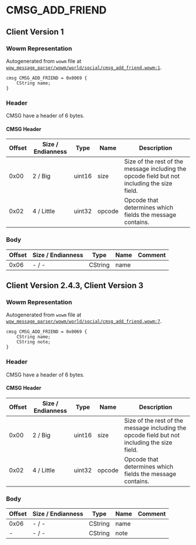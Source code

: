 # CMSG_ADD_FRIEND

## Client Version 1

### Wowm Representation

Autogenerated from `wowm` file at [`wow_message_parser/wowm/world/social/cmsg_add_friend.wowm:1`](https://github.com/gtker/wow_messages/tree/main/wow_message_parser/wowm/world/social/cmsg_add_friend.wowm#L1).
```rust,ignore
cmsg CMSG_ADD_FRIEND = 0x0069 {
    CString name;
}
```
### Header

CMSG have a header of 6 bytes.

#### CMSG Header

| Offset | Size / Endianness | Type   | Name   | Description |
| ------ | ----------------- | ------ | ------ | ----------- |
| 0x00   | 2 / Big           | uint16 | size   | Size of the rest of the message including the opcode field but not including the size field.|
| 0x02   | 4 / Little        | uint32 | opcode | Opcode that determines which fields the message contains.|

### Body

| Offset | Size / Endianness | Type | Name | Comment |
| ------ | ----------------- | ---- | ---- | ------- |
| 0x06 | - / - | CString | name |  |

## Client Version 2.4.3, Client Version 3

### Wowm Representation

Autogenerated from `wowm` file at [`wow_message_parser/wowm/world/social/cmsg_add_friend.wowm:7`](https://github.com/gtker/wow_messages/tree/main/wow_message_parser/wowm/world/social/cmsg_add_friend.wowm#L7).
```rust,ignore
cmsg CMSG_ADD_FRIEND = 0x0069 {
    CString name;
    CString note;
}
```
### Header

CMSG have a header of 6 bytes.

#### CMSG Header

| Offset | Size / Endianness | Type   | Name   | Description |
| ------ | ----------------- | ------ | ------ | ----------- |
| 0x00   | 2 / Big           | uint16 | size   | Size of the rest of the message including the opcode field but not including the size field.|
| 0x02   | 4 / Little        | uint32 | opcode | Opcode that determines which fields the message contains.|

### Body

| Offset | Size / Endianness | Type | Name | Comment |
| ------ | ----------------- | ---- | ---- | ------- |
| 0x06 | - / - | CString | name |  |
| - | - / - | CString | note |  |

